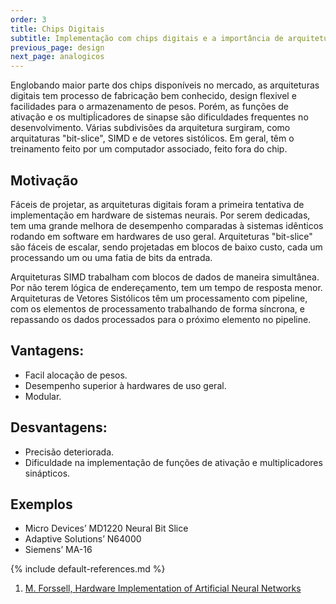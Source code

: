 ```yaml
---
order: 3
title: Chips Digitais
subtitle: Implementação com chips digitais e a importância de arquiteturas SIMD.
previous_page: design
next_page: analogicos 
---
```

Englobando maior parte dos chips disponíveis no mercado, as arquiteturas digitais tem processo de fabricação bem conhecido, design flexivel e facilidades para o armazenamento de pesos.
Porém, as funções de ativação e os multipĺicadores de sinapse são dificuldades frequentes no desenvolvimento.
Várias subdivisões da arquitetura surgiram, como arquitaturas "bit-slice", SIMD e de vetores sistólicos.
Em geral, têm o treinamento feito por um computador associado, feito fora do chip.

## Motivação
Fáceis de projetar, as arquiteturas digitais foram a primeira tentativa de implementação em hardware de sistemas neurais.
Por serem dedicadas, tem uma grande melhora de desempenho comparadas à sistemas idênticos rodando em software em hardwares de uso geral.
Arquiteturas "bit-slice" são fáceis de escalar, sendo projetadas em blocos de baixo custo, cada um processando um ou uma fatia de bits da entrada.

Arquiteturas SIMD trabalham com blocos de dados de maneira simultânea. Por não terem lógica de endereçamento, tem um tempo de resposta menor.
Arquiteturas de Vetores Sistólicos têm um processamento com pipeline, com os elementos de processamento trabalhando de forma síncrona, e repassando os dados processados para o próximo elemento no pipeline.

## Vantagens:
* Facil alocação de pesos.
* Desempenho superior à hardwares de uso geral.
* Modular.

## Desvantagens:
* Precisão deteriorada.
* Dificuldade na implementação de funções de ativação e multiplicadores sinápticos.

## Exemplos
* Micro Devices’ MD1220 Neural Bit Slice
* Adaptive Solutions’ N64000
* Siemens’ MA-16

{% include default-references.md %}

1. [M. Forssell, Hardware Implementation of Artificial Neural Networks](https://users.ece.cmu.edu/~pgrover/teaching/files/NeuromorphicComputing.pdf)